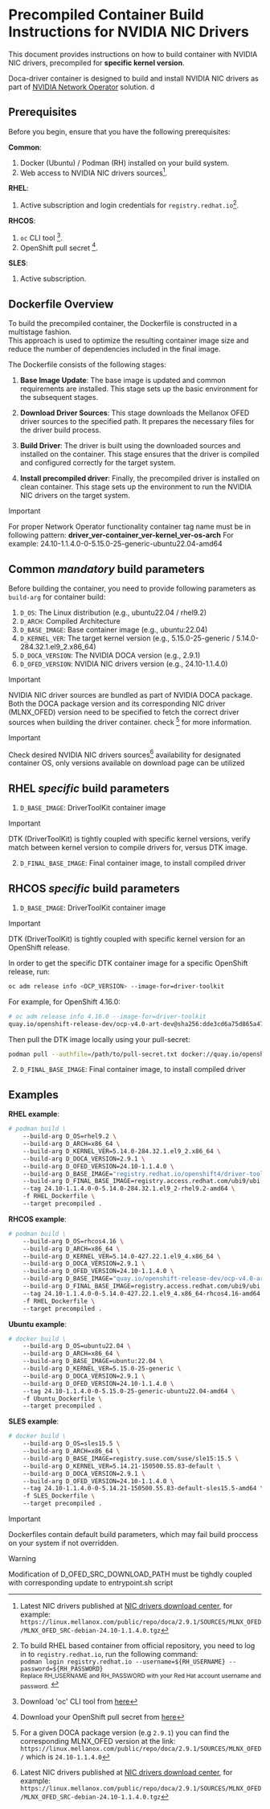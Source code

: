 # Precompiled Container Build Instructions for NVIDIA NIC Drivers

This document provides instructions on how to build container with NVIDIA NIC drivers, precompiled for **specific kernel version**.

Doca-driver container is designed to build and install NVIDIA NIC drivers as part of [NVIDIA Network Operator](https://github.com/Mellanox/network-operator?tab=readme-ov-file#nvidia-network-operator) solution.
d

## Prerequisites

Before you begin, ensure that you have the following prerequisites:

**Common**:
1. Docker (Ubuntu) / Podman (RH) installed on your build system.
2. Web access to NVIDIA NIC drivers sources[^1].


**RHEL**:
1. Active subscription and login credentials for `registry.redhat.io`[^2].

**RHCOS**:
1. `oc` CLI tool [^3].
2. OpenShift pull secret [^4].

**SLES**:
1. Active subscription.

## Dockerfile Overview

To build the precompiled container, the Dockerfile is constructed in a multistage fashion.  
This approach is used to optimize the resulting container image size and reduce the number of dependencies included in the final image.  

The Dockerfile consists of the following stages:

1. **Base Image Update**: The base image is updated and common requirements are installed. This stage sets up the basic environment for the subsequent stages.

2. **Download Driver Sources**: This stage downloads the Mellanox OFED driver sources to the specified path. It prepares the necessary files for the driver build process.

3. **Build Driver**: The driver is built using the downloaded sources and installed on the container. This stage ensures that the driver is compiled and configured correctly for the target system.

4. **Install precompiled driver**: Finally, the precompiled driver is installed on clean container. This stage sets up the environment to run the NVIDIA NIC drivers on the target system.

>[!IMPORTANT]
>For proper Network Operator functionality container tag name must be in following pattern:
>**driver_ver-container_ver-kernel_ver-os-arch**
>For example: 24.10-1.1.4.0-0-5.15.0-25-generic-ubuntu22.04-amd64

## Common _mandatory_ build parameters
Before building the container, you need to provide following parameters as `build-arg` for container build:
1. `D_OS`: The Linux distribution (e.g., ubuntu22.04 / rhel9.2)
2. `D_ARCH`: Compiled Architecture
3. `D_BASE_IMAGE`: Base container image (e.g., ubuntu:22.04)
4. `D_KERNEL_VER`: The target kernel version (e.g., 5.15.0-25-generic / 5.14.0-284.32.1.el9_2.x86_64)
5. `D_DOCA_VERSION`: The NVIDIA DOCA version (e.g., 2.9.1)
6. `D_OFED_VERSION`: NVIDIA NIC drivers version (e.g., 24.10-1.1.4.0)

>[!IMPORTANT]
> NVIDIA NIC driver sources are bundled as part of NVIDIA DOCA package. Both the DOCA package version and its corresponding NIC driver (MLNX_OFED)
> version need to be specified to fetch the correct driver sources when building the driver container. check [^5] for more information.

>[!IMPORTANT]
> Check desired NVIDIA NIC drivers sources[^1] availability for designated container OS, only versions available on download page can be utilized  

## RHEL _specific_ build parameters
1. `D_BASE_IMAGE`: DriverToolKit container image
>[!IMPORTANT]
>DTK (DriverToolKit) is tightly coupled with specific kernel versions, verify match between kernel version to compile drivers for, versus DTK image.

2. `D_FINAL_BASE_IMAGE`: Final container image, to install compiled driver

## RHCOS _specific_ build parameters
1. `D_BASE_IMAGE`: DriverToolKit container image
>[!IMPORTANT]
>DTK (DriverToolKit) is tightly coupled with specific kernel version for an OpenShift release.

In order to get the specific DTK container image for a specific OpenShift release, run:
```bash
oc adm release info <OCP_VERSION> --image-for=driver-toolkit
```

For example, for OpenShift 4.16.0:
```bash
# oc adm release info 4.16.0 --image-for=driver-toolkit
quay.io/openshift-release-dev/ocp-v4.0-art-dev@sha256:dde3cd6a75d865a476aa7e1cab6fa8d97742401e87e0d514f3042c3a881e301f
```

Then pull the DTK image locally using your pull-secret:
```bash
podman pull --authfile=/path/to/pull-secret.txt docker://quay.io/openshift-release-dev/ocp-v4.0-art-dev@sha256:dde3cd6a75d865a476aa7e1cab6fa8d97742401e87e0d514f3042c3a881e301f
```

2. `D_FINAL_BASE_IMAGE`: Final container image, to install compiled driver

## Examples

**RHEL example**:
```bash
# podman build \  
    --build-arg D_OS=rhel9.2 \  
    --build-arg D_ARCH=x86_64 \  
    --build-arg D_KERNEL_VER=5.14.0-284.32.1.el9_2.x86_64 \ 
    --build-arg D_DOCA_VERSION=2.9.1 \ 
    --build-arg D_OFED_VERSION=24.10-1.1.4.0 \ 
    --build-arg D_BASE_IMAGE="registry.redhat.io/openshift4/driver-toolkit-rhel9:v4.13.0-202309112001.p0.gd719bdc.assembly.stream" \  
    --build-arg D_FINAL_BASE_IMAGE=registry.access.redhat.com/ubi9/ubi:latest \  
    --tag 24.10-1.1.4.0-0-5.14.0-284.32.1.el9_2-rhel9.2-amd64 \  
    -f RHEL_Dockerfile \  
    --target precompiled .
```

**RHCOS example**:
```bash
# podman build \
    --build-arg D_OS=rhcos4.16 \ 
    --build-arg D_ARCH=x86_64 \ 
    --build-arg D_KERNEL_VER=5.14.0-427.22.1.el9_4.x86_64 \ 
    --build-arg D_DOCA_VERSION=2.9.1 \ 
    --build-arg D_OFED_VERSION=24.10-1.1.4.0 \ 
    --build-arg D_BASE_IMAGE="quay.io/openshift-release-dev/ocp-v4.0-art-dev@sha256:dde3cd6a75d865a476aa7e1cab6fa8d97742401e87e0d514f3042c3a881e301f" \ 
    --build-arg D_FINAL_BASE_IMAGE=registry.access.redhat.com/ubi9/ubi:9.4 \ 
    --tag 24.10-1.1.4.0-0-5.14.0-427.22.1.el9_4.x86_64-rhcos4.16-amd64 \ 
    -f RHEL_Dockerfile \ 
    --target precompiled .
```

**Ubuntu example**:
```bash
# docker build \  
    --build-arg D_OS=ubuntu22.04 \  
    --build-arg D_ARCH=x86_64 \  
    --build-arg D_BASE_IMAGE=ubuntu:22.04 \  
    --build-arg D_KERNEL_VER=5.15.0-25-generic \  
    --build-arg D_DOCA_VERSION=2.9.1 \ 
    --build-arg D_OFED_VERSION=24.10-1.1.4.0 \ 
    --tag 24.10-1.1.4.0-0-5.15.0-25-generic-ubuntu22.04-amd64 \  
    -f Ubuntu_Dockerfile \  
    --target precompiled .
```

**SLES example**:
```bash
# docker build \
    --build-arg D_OS=sles15.5 \ 
    --build-arg D_ARCH=x86_64 \ 
    --build-arg D_BASE_IMAGE=registry.suse.com/suse/sle15:15.5 \ 
    --build-arg D_KERNEL_VER=5.14.21-150500.55.83-default \ 
    --build-arg D_DOCA_VERSION=2.9.1 \ 
    --build-arg D_OFED_VERSION=24.10-1.1.4.0 \ 
    --tag 24.10-1.1.4.0-0-5.14.21-150500.55.83-default-sles15.5-amd64 \ 
    -f SLES_Dockerfile \ 
    --target precompiled .
```

>[!IMPORTANT]
>Dockerfiles contain default build parameters, which may fail build proccess on your system if not overridden.

>[!WARNING]
>Modification of D_OFED_SRC_DOWNLOAD_PATH must be tighdly coupled with corresponding update to entrypoint.sh script

[^1]: Latest NIC drivers published at [NIC drivers download center](https://network.nvidia.com/products/infiniband-drivers/linux/mlnx_ofed/), for example:  
  `https://linux.mellanox.com/public/repo/doca/2.9.1/SOURCES/MLNX_OFED/MLNX_OFED_SRC-debian-24.10-1.1.4.0.tgz`

[^2]: To build RHEL based container from official repository, you need to log in to `registry.redhat.io`, run the following command:  
`podman login registry.redhat.io --username=${RH_USERNAME} --password=${RH_PASSWORD}`  
<sub> Replace RH_USERNAME and RH_PASSWORD with your Red Hat account username and password. </sub>

[^3]: Download 'oc' CLI tool from [here](https://docs.openshift.com/container-platform/latest/cli_reference/openshift_cli/getting-started-cli.html)

[^4]: Download your OpenShift pull secret from [here](https://console.redhat.com/openshift/install/pull-secret)

[^5]: For a given DOCA package version (e.g `2.9.1`) you can find the corresponding MLNX_OFED version at the link:
    `https://linux.mellanox.com/public/repo/doca/2.9.1/SOURCES/MLNX_OFED/` which is `24.10-1.1.4.0`
